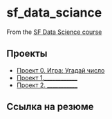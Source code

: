 # sf_data_sciance

From the [SF Data Science course](https://github.com/Test-19171220/sf_data_sciance)

## Проекты

* [Проект 0. Игра: Угадай число]()
* [Проект 1.____________]()
* [Проект 2. ___________]()

## Ссылка на резюме

